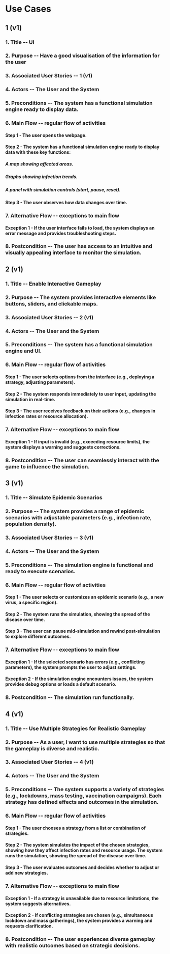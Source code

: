 # Use Cases

## 1 (v1)

### 1. Title -- UI

### 2. Purpose -- Have a good visualisation of the information for the user

### 3. Associated User Stories -- 1 (v1)

### 4. Actors -- The User and the System

### 5. Preconditions -- The system has a functional simulation engine ready to display data. 

### 6. Main Flow -- regular flow of activities

#### Step 1 - The user opens the webpage.

#### Step 2 - The system has a functional simulation engine ready to display data with these key functions: 

##### A map showing affected areas. 

##### Graphs showing infection trends. 

##### A panel with simulation controls (start, pause, reset). 

#### Step 3 - The user observes how data changes over time. 

### 7. Alternative Flow -- exceptions to main flow

#### Exception 1 - If the user interface fails to load, the system displays an error message and provides troubleshooting steps. 

### 8. Postcondition -- The user has access to an intuitive and visually appealing interface to monitor the simulation. 



## 2 (v1)

### 1. Title -- Enable Interactive Gameplay 

### 2. Purpose -- The system provides interactive elements like buttons, sliders, and clickable maps. 

### 3. Associated User Stories -- 2 (v1)

### 4. Actors -- The User and the System

### 5. Preconditions -- The system has a functional simulation engine and UI. 

### 6. Main Flow -- regular flow of activities

#### Step 1 - The user selects options from the interface (e.g., deploying a strategy, adjusting parameters). 

#### Step 2 - The system responds immediately to user input, updating the simulation in real-time.  

#### Step 3 - The user receives feedback on their actions (e.g., changes in infection rates or resource allocation). 

### 7. Alternative Flow -- exceptions to main flow

#### Exception 1 - If input is invalid (e.g., exceeding resource limits), the system displays a warning and suggests corrections. 

### 8. Postcondition -- The user can seamlessly interact with the game to influence the simulation. 



## 3 (v1)

### 1. Title -- Simulate Epidemic Scenarios 

### 2. Purpose -- The system provides a range of epidemic scenarios with adjustable parameters (e.g., infection rate, population density). 

### 3. Associated User Stories -- 3 (v1)

### 4. Actors -- The User and the System

### 5. Preconditions -- The simulation engine is functional and ready to execute scenarios. 

### 6. Main Flow -- regular flow of activities

#### Step 1 - The user selects or customizes an epidemic scenario (e.g., a new virus, a specific region). 

#### Step 2 - The system runs the simulation, showing the spread of the disease over time. 

#### Step 3 - The user can pause mid-simulation and rewind post-simulation to explore different outcomes. 

### 7. Alternative Flow -- exceptions to main flow

#### Exception 1 - If the selected scenario has errors (e.g., conflicting parameters), the system prompts the user to adjust settings.

#### Exception 2 - If the simulation engine encounters issues, the system provides debug options or loads a default scenario. 

### 8. Postcondition -- The simulation run functionally.



## 4 (v1)

### 1. Title -- Use Multiple Strategies for Realistic Gameplay

### 2. Purpose -- As a user, I want to use multiple strategies so that the gameplay is diverse and realistic. 

### 3. Associated User Stories -- 4 (v1)

### 4. Actors -- The User and the System

### 5. Preconditions -- The system supports a variety of strategies (e.g., lockdowns, mass testing, vaccination campaigns). Each strategy has defined effects and outcomes in the simulation. 

### 6. Main Flow -- regular flow of activities

#### Step 1 - The user chooses a strategy from a list or combination of strategies. 

#### Step 2 - The system simulates the impact of the chosen strategies, showing how they affect infection rates and resource usage. The system runs the simulation, showing the spread of the disease over time. 

#### Step 3 - The user evaluates outcomes and decides whether to adjust or add new strategies. 

### 7. Alternative Flow -- exceptions to main flow

#### Exception 1 - If a strategy is unavailable due to resource limitations, the system suggests alternatives. 

#### Exception 2 - If conflicting strategies are chosen (e.g., simultaneous lockdown and mass gatherings), the system provides a warning and requests clarification. 

### 8. Postcondition -- The user experiences diverse gameplay with realistic outcomes based on strategic decisions. 
